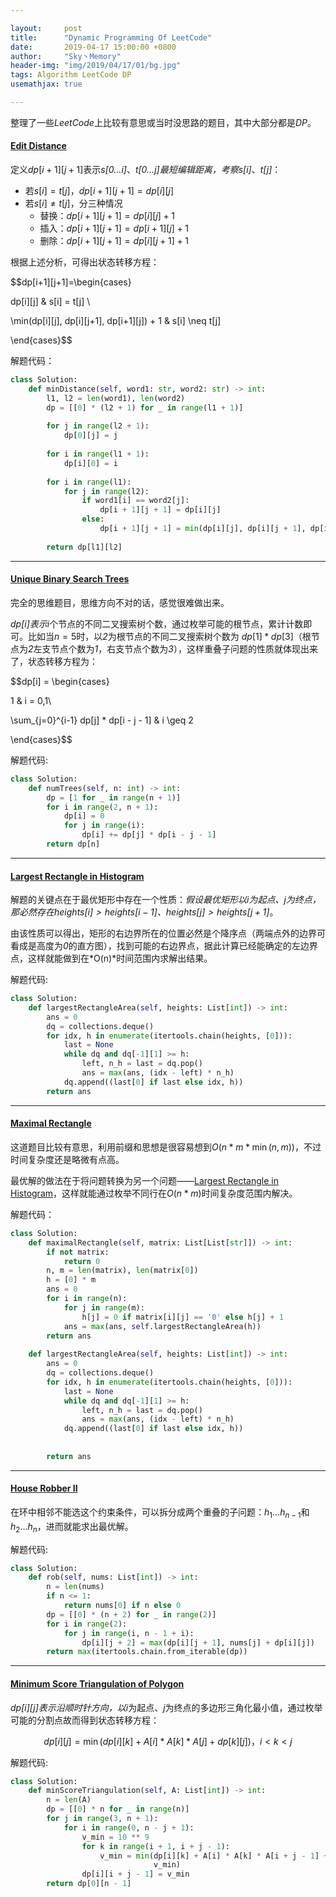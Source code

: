 ```yaml
---

layout:     post
title:      "Dynamic Programming Of LeetCode"
date:       2019-04-17 15:00:00 +0800
author:     "Sky丶Memory"
header-img: "img/2019/04/17/01/bg.jpg"
tags: Algorithm LeetCode DP
usemathjax: true

---
```


整理了一些*LeetCode*上比较有意思或当时没思路的题目，其中大部分都是*DP*。

#### [Edit Distance](<https://leetcode.com/problems/edit-distance/>)

定义$dp[i+1][j+1]$表示*s[0…i]*、*t[0…j]*最短编辑距离，考察*s[i]*、*t[j]*：

- 若$s[i] = t[j]，dp[i+1][j+1] = dp[i][j]$
- 若$s[i] \neq t[j]$，分三种情况
  - 替换：$dp[i+1][j+1] = dp[i][j]  +  1$
  - 插入：$dp[i+1][j+1] = dp[i+1][j]  +  1$
  - 删除：$dp[i+1][j+1] = dp[i][j+1]  +  1$

根据上述分析，可得出状态转移方程：

$$dp[i+1][j+1]=\begin{cases}

dp[i][j] & s[i] = t[j] \\

\min(dp[i][j], dp[i][j+1], dp[i+1][j]) + 1 & s[i] \neq t[j]

\end{cases}$$

解题代码：

```python
class Solution:
    def minDistance(self, word1: str, word2: str) -> int:
        l1, l2 = len(word1), len(word2)
        dp = [[0] * (l2 + 1) for _ in range(l1 + 1)]
        
        for j in range(l2 + 1):
            dp[0][j] = j
        
        for i in range(l1 + 1):
            dp[i][0] = i
        
        for i in range(l1):
            for j in range(l2):
                if word1[i] == word2[j]:
                    dp[i + 1][j + 1] = dp[i][j]
                else:
                    dp[i + 1][j + 1] = min(dp[i][j], dp[i][j + 1], dp[i + 1][j]) + 1
        
        return dp[l1][l2]
```

---

#### [Unique Binary Search Trees](<https://leetcode.com/problems/unique-binary-search-trees/>)

完全的思维题目，思维方向不对的话，感觉很难做出来。

*dp[i\]*表示*i*个节点的不同二叉搜索树个数，通过枚举可能的根节点，累计计数即可。比如当$n=5$时，以*2*为根节点的不同二叉搜索树个数为 $dp[1] * dp[3]$（根节点为*2*左支节点个数为*1*，右支节点个数为*3*），这样重叠子问题的性质就体现出来了，状态转移方程为：

$$dp[i] = \begin{cases}

1 & i = 0,1\\

\sum_{j=0}^{i-1}  dp[j] * dp[i - j - 1] & i \geq 2

\end{cases}$$

解题代码:

```python
class Solution:
    def numTrees(self, n: int) -> int:
        dp = [1 for _ in range(n + 1)]
        for i in range(2, n + 1):
            dp[i] = 0
            for j in range(i):
                dp[i] += dp[j] * dp[i - j - 1]
        return dp[n]
```

---

#### [Largest Rectangle in Histogram](<https://leetcode.com/problems/largest-rectangle-in-histogram/>)

解题的关键点在于最优矩形中存在一个性质：*假设最优矩形以i为起点、j为终点，那必然存在$heights[i] > heights[i - 1]、heights[j] > heights[j + 1]$*。

由该性质可以得出，矩形的右边界所在的位置必然是个降序点（两端点外的边界可看成是高度为*0*的直方图），找到可能的右边界点，据此计算已经能确定的左边界点，这样就能做到在*O(n)*时间范围内求解出结果。

解题代码:

```python
class Solution:
    def largestRectangleArea(self, heights: List[int]) -> int:
        ans = 0
        dq = collections.deque()
        for idx, h in enumerate(itertools.chain(heights, [0])):
            last = None
            while dq and dq[-1][1] >= h:
                left, n_h = last = dq.pop()
                ans = max(ans, (idx - left) * n_h)
            dq.append((last[0] if last else idx, h))
        return ans
```



---

####  [ Maximal Rectangle](<https://leetcode.com/problems/maximal-rectangle/>)

这道题目比较有意思，利用前缀和思想是很容易想到$O(n * m * \min(n, m))$，不过时间复杂度还是略微有点高。

最优解的做法在于将问题转换为另一个问题——[Largest Rectangle in Histogram](<https://leetcode.com/problems/largest-rectangle-in-histogram/>)，这样就能通过枚举不同行在$O(n * m)$时间复杂度范围内解决。

解题代码：

```python
class Solution:
    def maximalRectangle(self, matrix: List[List[str]]) -> int:
        if not matrix:
            return 0
        n, m = len(matrix), len(matrix[0])
        h = [0] * m
        ans = 0
        for i in range(n):
            for j in range(m):
                h[j] = 0 if matrix[i][j] == '0' else h[j] + 1
            ans = max(ans, self.largestRectangleArea(h))
        return ans
             
    def largestRectangleArea(self, heights: List[int]) -> int:
        ans = 0
        dq = collections.deque()
        for idx, h in enumerate(itertools.chain(heights, [0])):
            last = None
            while dq and dq[-1][1] >= h:
                left, n_h = last = dq.pop()
                ans = max(ans, (idx - left) * n_h)
            dq.append((last[0] if last else idx, h))
              
            
        return ans
```

---

#### [House Robber II](https://leetcode.com/problems/house-robber-ii/)

在环中相邻不能选这个约束条件，可以拆分成两个重叠的子问题：$h_1…h_{n-1}$和$h_2…h_n$，进而就能求出最优解。

解题代码:

```python
class Solution:
    def rob(self, nums: List[int]) -> int:
        n = len(nums)
        if n <= 1:
            return nums[0] if n else 0
        dp = [[0] * (n + 2) for _ in range(2)]
        for i in range(2):
            for j in range(i, n - 1 + i):
                dp[i][j + 2] = max(dp[i][j + 1], nums[j] + dp[i][j])
        return max(itertools.chain.from_iterable(dp))
```

---

#### [ Minimum Score Triangulation of Polygon](https://leetcode.com/problems/minimum-score-triangulation-of-polygon/)

*dp\[i]\[j]*表示沿顺时针方向，以*i*为起点、*j*为终点的多边形三角化最小值，通过枚举可能的分割点故而得到状态转移方程：

$$dp[i][j]=\min(dp[i][k] + A[i]*A[k]*A[j] + dp[k][j])，i < k < j $$

解题代码:

```python
class Solution:
    def minScoreTriangulation(self, A: List[int]) -> int:
        n = len(A)
        dp = [[0] * n for _ in range(n)]
        for j in range(3, n + 1):
            for i in range(0, n - j + 1):
                v_min = 10 ** 9 
                for k in range(i + 1, i + j - 1):
                    v_min = min(dp[i][k] + A[i] * A[k] * A[i + j - 1] + dp[k][i + j - 1],
                                v_min)
                dp[i][i + j - 1] = v_min
        return dp[0][n - 1]        
```



